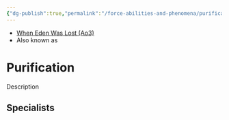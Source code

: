 ```yaml
---
{"dg-publish":true,"permalink":"/force-abilities-and-phenomena/purification/","tags":["light dark universal","offense defense utility","control sense alter","forcepower"]}
---
```


- [When Eden Was Lost (Ao3)](https://archiveofourown.org/works/19334440/chapters/45992584)
- Also known as 

# Purification
Description

**Specialists**
- 